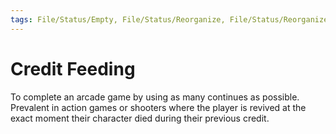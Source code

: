 ```yaml
---
tags: File/Status/Empty, File/Status/Reorganize, File/Status/Reorganize, File/Status/Recategorize, File/Status/Summarize, File/Status/Structuralize
---
```


# Credit Feeding


To complete an arcade game by using as many continues as possible. Prevalent in action games or shooters where the player is revived at the exact moment their character died during their previous credit.


